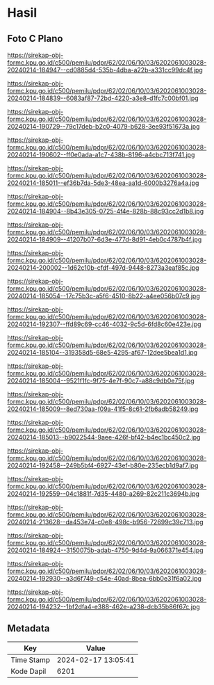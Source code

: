 # Hasil

## Foto C Plano

https://sirekap-obj-formc.kpu.go.id/c500/pemilu/pdpr/62/02/06/10/03/6202061003028-20240214-184947--cd0885d4-535b-4dba-a22b-a331cc99dc4f.jpg

https://sirekap-obj-formc.kpu.go.id/c500/pemilu/pdpr/62/02/06/10/03/6202061003028-20240214-184839--6083af87-72bd-4220-a3e8-d1fc7c00bf01.jpg

https://sirekap-obj-formc.kpu.go.id/c500/pemilu/pdpr/62/02/06/10/03/6202061003028-20240214-190729--79c17deb-b2c0-4079-b628-3ee93f51673a.jpg

https://sirekap-obj-formc.kpu.go.id/c500/pemilu/pdpr/62/02/06/10/03/6202061003028-20240214-190602--ff0e0ada-a1c7-438b-8196-a4cbc713f741.jpg

https://sirekap-obj-formc.kpu.go.id/c500/pemilu/pdpr/62/02/06/10/03/6202061003028-20240214-185011--ef36b7da-5de3-48ea-aa1d-6000b3276a4a.jpg

https://sirekap-obj-formc.kpu.go.id/c500/pemilu/pdpr/62/02/06/10/03/6202061003028-20240214-184904--8b43e305-0725-4f4e-828b-88c93cc2d1b8.jpg

https://sirekap-obj-formc.kpu.go.id/c500/pemilu/pdpr/62/02/06/10/03/6202061003028-20240214-184909--41207b07-6d3e-477d-8d91-4eb0c4787b4f.jpg

https://sirekap-obj-formc.kpu.go.id/c500/pemilu/pdpr/62/02/06/10/03/6202061003028-20240214-200002--1d62c10b-cfdf-497d-9448-8273a3eaf85c.jpg

https://sirekap-obj-formc.kpu.go.id/c500/pemilu/pdpr/62/02/06/10/03/6202061003028-20240214-185054--17c75b3c-a5f6-4510-8b22-a4ee056b07c9.jpg

https://sirekap-obj-formc.kpu.go.id/c500/pemilu/pdpr/62/02/06/10/03/6202061003028-20240214-192307--ffd89c69-cc46-4032-9c5d-6fd8c60e423e.jpg

https://sirekap-obj-formc.kpu.go.id/c500/pemilu/pdpr/62/02/06/10/03/6202061003028-20240214-185104--319358d5-68e5-4295-af67-12dee5bea1d1.jpg

https://sirekap-obj-formc.kpu.go.id/c500/pemilu/pdpr/62/02/06/10/03/6202061003028-20240214-185004--9521f1fc-9f75-4e7f-90c7-a88c9db0e75f.jpg

https://sirekap-obj-formc.kpu.go.id/c500/pemilu/pdpr/62/02/06/10/03/6202061003028-20240214-185009--8ed730aa-f09a-41f5-8c61-2fb6adb58249.jpg

https://sirekap-obj-formc.kpu.go.id/c500/pemilu/pdpr/62/02/06/10/03/6202061003028-20240214-185013--b9022544-9aee-426f-bf42-b4ec1bc450c2.jpg

https://sirekap-obj-formc.kpu.go.id/c500/pemilu/pdpr/62/02/06/10/03/6202061003028-20240214-192458--249b5bf4-6927-43ef-b80e-235ecb1d9af7.jpg

https://sirekap-obj-formc.kpu.go.id/c500/pemilu/pdpr/62/02/06/10/03/6202061003028-20240214-192559--04c1881f-7d35-4480-a269-82c211c3694b.jpg

https://sirekap-obj-formc.kpu.go.id/c500/pemilu/pdpr/62/02/06/10/03/6202061003028-20240214-213628--da453e74-c0e8-498c-b956-72699c39c713.jpg

https://sirekap-obj-formc.kpu.go.id/c500/pemilu/pdpr/62/02/06/10/03/6202061003028-20240214-184924--3150075b-adab-4750-9d4d-9a066371e454.jpg

https://sirekap-obj-formc.kpu.go.id/c500/pemilu/pdpr/62/02/06/10/03/6202061003028-20240214-192930--a3d6f749-c54e-40ad-8bea-6bb0e31f6a02.jpg

https://sirekap-obj-formc.kpu.go.id/c500/pemilu/pdpr/62/02/06/10/03/6202061003028-20240214-194232--1bf2dfa4-e388-462e-a238-dcb35b86f67c.jpg


## Metadata

| Key        | Value               |
| ---------- | ------------------- |
| Time Stamp | 2024-02-17 13:05:41 |
| Kode Dapil | 6201                |



